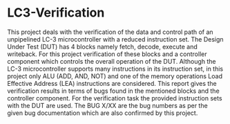 # LC3-Verification
This project deals with the verification of the data and control path of an unpipelined LC-3 microcontroller with a reduced instruction set.
The Design Under Test (DUT) has 4 blocks namely fetch, decode, execute and writeback. For this project verification of these blocks and a controller component which controls the overall operation of the DUT. Although the LC-3 microcontroller supports many instructions in its instruction set, in this project only ALU (ADD, AND, NOT) and one of the memory operations Load Effective Address (LEA) instructions are considered. This report gives the verification results in terms of bugs found in the mentioned blocks and the controller component. For the verification task the provided instruction sets with the DUT are used. The BUG X/XX are the bug numbers as per the given bug documentation which are also confirmed by this project.
